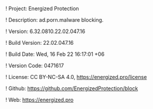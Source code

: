 ! Project: Energized Protection

! Description: ad.porn.malware blocking.

! Version: 6.32.0810.22.02.047.16

! Build Version: 22.02.047.16

! Build Date: Wed, 16 Feb 22 16:17:01 +06

! Version Code: 0471617

! License: CC BY-NC-SA 4.0, https://energized.pro/license

! Github: https://github.com/EnergizedProtection/block

! Web: https://energized.pro
